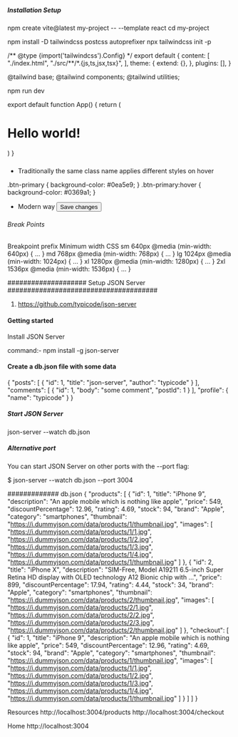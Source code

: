 ##### Installation Setup

npm create vite@latest my-project -- --template react
cd my-project

npm install -D tailwindcss postcss autoprefixer
npx tailwindcss init -p

/** @type {import('tailwindcss').Config} \*/
export default {
content: [
"./index.html",
"./src/**/\*.{js,ts,jsx,tsx}",
],
theme: {
extend: {},
},
plugins: [],
}

@tailwind base;
@tailwind components;
@tailwind utilities;

npm run dev

export default function App() {
return (
<h1 className="text-3xl font-bold underline">
Hello world!
</h1>
)
}

#####

- Traditionally the same class name applies different styles on hover

.btn-primary {
background-color: #0ea5e9;
}
.btn-primary:hover {
background-color: #0369a1;
}

- Modern way
  <button class="bg-sky-500 hover:bg-sky-700 ...">
  Save changes
  </button>

###### Break Points

Breakpoint prefix Minimum width CSS
sm 640px @media (min-width: 640px) { ... }
md 768px @media (min-width: 768px) { ... }
lg 1024px @media (min-width: 1024px) { ... }
xl 1280px @media (min-width: 1280px) { ... }
2xl 1536px @media (min-width: 1536px) { ... }

<!-- https://nerdcave.com/tailwind-cheat-sheet -->




#################### Setup JSON Server ######################################

1. https://github.com/typicode/json-server

#### Getting started

Install JSON Server

command:- npm install -g json-server

#### Create a db.json file with some data

{
"posts": [
{ "id": 1, "title": "json-server", "author": "typicode" }
],
"comments": [
{ "id": 1, "body": "some comment", "postId": 1 }
],
"profile": { "name": "typicode" }
}


##### Start JSON Server

json-server --watch db.json

##### Alternative port

You can start JSON Server on other ports with the --port flag:

$ json-server --watch db.json --port 3004



############# db.json
{
   "products": [
        {
      "id": 1,
      "title": "iPhone 9",
      "description": "An apple mobile which is nothing like apple",
      "price": 549,
      "discountPercentage": 12.96,
      "rating": 4.69,
      "stock": 94,
      "brand": "Apple",
      "category": "smartphones",
      "thumbnail": "https://i.dummyjson.com/data/products/1/thumbnail.jpg",
      "images": [
        "https://i.dummyjson.com/data/products/1/1.jpg",
        "https://i.dummyjson.com/data/products/1/2.jpg",
        "https://i.dummyjson.com/data/products/1/3.jpg",
        "https://i.dummyjson.com/data/products/1/4.jpg",
        "https://i.dummyjson.com/data/products/1/thumbnail.jpg"
      ]
    },
    {
      "id": 2,
      "title": "iPhone X",
      "description": "SIM-Free, Model A19211 6.5-inch Super Retina HD display with OLED technology A12 Bionic chip with ...",
      "price": 899,
      "discountPercentage": 17.94,
      "rating": 4.44,
      "stock": 34,
      "brand": "Apple",
      "category": "smartphones",
      "thumbnail": "https://i.dummyjson.com/data/products/2/thumbnail.jpg",
      "images": [
        "https://i.dummyjson.com/data/products/2/1.jpg",
        "https://i.dummyjson.com/data/products/2/2.jpg",
        "https://i.dummyjson.com/data/products/2/3.jpg",
        "https://i.dummyjson.com/data/products/2/thumbnail.jpg"
      ]
    },
          "checkout": [
        {
          "id": 1,
          "title": "iPhone 9",
          "description": "An apple mobile which is nothing like apple",
          "price": 549,
          "discountPercentage": 12.96,
          "rating": 4.69,
          "stock": 94,
          "brand": "Apple",
          "category": "smartphones",
          "thumbnail": "https://i.dummyjson.com/data/products/1/thumbnail.jpg",
          "images": [
            "https://i.dummyjson.com/data/products/1/1.jpg",
            "https://i.dummyjson.com/data/products/1/2.jpg",
            "https://i.dummyjson.com/data/products/1/3.jpg",
            "https://i.dummyjson.com/data/products/1/4.jpg",
            "https://i.dummyjson.com/data/products/1/thumbnail.jpg"
          ]
        }
      ]
   ]
}



 Resources
  http://localhost:3004/products
  http://localhost:3004/checkout

  Home
  http://localhost:3004





  